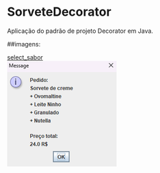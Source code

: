# SorveteDecorator
Aplicação do padrão de projeto Decorator em Java.

##imagens:

[select_sabor](https://github.com/ana-toledo/SorveteDecorator/assets/134113181/80ceb423-1c0d-4998-9669-535ba789b741)
<br>
<img src="\imgs\pedido_final.png" alt="Pedido Finalizado">
